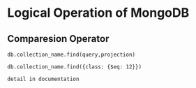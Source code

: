 # Logical Operation of MongoDB

## Comparesion Operator
```
db.collection_name.find(query,projection)

db.collection_name.find({class: {$eq: 12}})

detail in documentation
```
